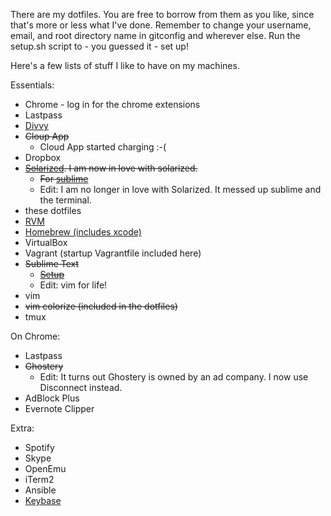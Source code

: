 There are my dotfiles. You are free to borrow from them as you like, since that's more or less what I've done. Remember to change your username, email, and root directory name in gitconfig and wherever else. Run the setup.sh script to - you guessed it - set up!

Here's a few lists of stuff I like to have on my machines.

Essentials:
  - Chrome - log in for the chrome extensions
  - Lastpass
  - [Divvy][divvy-link]
  - ~~Cloup App~~
    - Cloud App started charging :-(
  - Dropbox
  - ~~[Solarized][solarized-link]. I am now in love with solarized.~~
    - ~~For [sublime][sublime-solarized-link]~~
    - Edit: I am no longer in love with Solarized. It messed up sublime and the terminal.
  - these dotfiles
  - [RVM][rvm-link]
  - [Homebrew (includes xcode)][homebrew-link]
  - VirtualBox
  - Vagrant (startup Vagrantfile included here)
  - ~~Sublime Text~~
    - ~~[Setup][sublime-link]~~
    - Edit: vim for life!
  - vim
  - ~~vim colorize (included in the dotfiles)~~
  - tmux

On Chrome:
  - Lastpass
  - ~~Ghostery~~
    - Edit: It turns out Ghostery is owned by an ad company. I now use Disconnect instead.
  - AdBlock Plus
  - Evernote Clipper

Extra:
  - Spotify
  - Skype
  - OpenEmu
  - iTerm2
  - Ansible
  - [Keybase][keybase-link]

[solarized-link]: https://github.com/altercation/solarized
[sublime-link]: https://gist.github.com/olivierlacan/1195304
[sublime-solarized-link]: https://github.com/paulcpederson/solarized-sublime
[divvy-link]: http://mizage.com/divvy/
[rvm-link]: https://rvm.io/
[homebrew-link]: http://brew.sh/
[keybase-link]: https://keybase.io/
